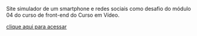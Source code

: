 Site simulador de um smartphone e redes sociais como desafio do módulo 04 do curso de front-end do Curso em Vídeo.

<a href="views/index.html" target="self" rel="next">clique aqui para acessar</a>